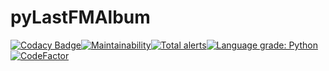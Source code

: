 # pyLastFMAlbum

[![Codacy Badge](https://api.codacy.com/project/badge/Grade/a5bbae111faa4da6bfbc3f17f43a5eea)](https://app.codacy.com/app/tdefise/pyLastFMAlbum?utm_source=github.com&utm_medium=referral&utm_content=tdefise/pyLastFMAlbum&utm_campaign=Badge_Grade_Dashboard)[![Maintainability](https://api.codeclimate.com/v1/badges/b37ce08d0845120c9548/maintainability)](https://codeclimate.com/github/tdefise/pyLastFMAlbum/maintainability)[![Total alerts](https://img.shields.io/lgtm/alerts/g/tdefise/pyLastFMAlbum.svg?logo=lgtm&logoWidth=18)](https://lgtm.com/projects/g/tdefise/pyLastFMAlbum/alerts/)[![Language grade: Python](https://img.shields.io/lgtm/grade/python/g/tdefise/pyLastFMAlbum.svg?logo=lgtm&logoWidth=18)](https://lgtm.com/projects/g/tdefise/pyLastFMAlbum/context:python)[![CodeFactor](https://www.codefactor.io/repository/github/tdefise/pylastfmalbum/badge)](https://www.codefactor.io/repository/github/tdefise/pylastfmalbum)
